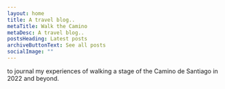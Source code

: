 ```yaml
---
layout: home
title: A travel blog..
metaTitle: Walk the Camino
metaDesc: A travel blog..
postsHeading: Latest posts
archiveButtonText: See all posts
socialImage: ""
---
```

to journal my experiences of walking a stage of the Camino de Santiago in 2022 and beyond.